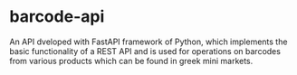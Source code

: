 # barcode-api
An API dveloped with FastAPI framework of Python, which implements the basic functionality of a REST API and is used for operations on barcodes from various products which can be found in greek mini markets.
